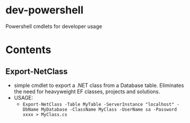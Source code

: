 # dev-powershell
Powershell cmdlets for developer usage

# Contents
## Export-NetClass
- simple cmdlet to export a .NET class from a Database table.  Eliminates the need for heavyweight EF classes, projects and solutions.
- USAGE: 
  - `Export-NetClass -Table MyTable -ServerInstance "localhost" -DbName MyDatabase -ClassName MyClass -UserName sa -Password xxxx > MyClass.cs`
